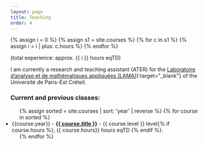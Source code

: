 ```yaml
---
layout: page
title: Teaching
order: 4
---
```

{% assign i = 0 %}
{% assign s1 = site.courses %}
{% for c in s1 %}
    {% assign i = i | plus: c.hours %}
{% endfor %}

(total experience: approx. {{ i }} hours eqTD)
<!--- TOC
I am currently Research and Teaching Assistant (ATER) at the Université de Paris Est (Créteil). During my PhD, I was Tutor (Moniteur) and then Lecturer in Mathematics at the Université de Paris-Saclay.
Classes I am/have been involved with are:
{:toc}-->

I am currently a research and teaching assistant (ATER) for the [Laboratoire d’analyse et de mathématiques appliquées (LAMA)](https://lama.u-pem.fr/){:target="\_blank"} of the Université de Paris-Est Créteil.



### Current and previous classes:

<ul>
  {% assign sorted = site.courses | sort: 'year' | reverse %}
  {% for course in sorted %}
    <li style="margin-left: -20px;">
      {{course.year}} - <a href="{{ course.url }}"><b>{{ course.title }}</b></a>
      - {{ course.level }} level{% if course.hours %}, {{ course.hours}} hours eqTD {% endif %}.
    </li>
  {% endfor %}
</ul>
